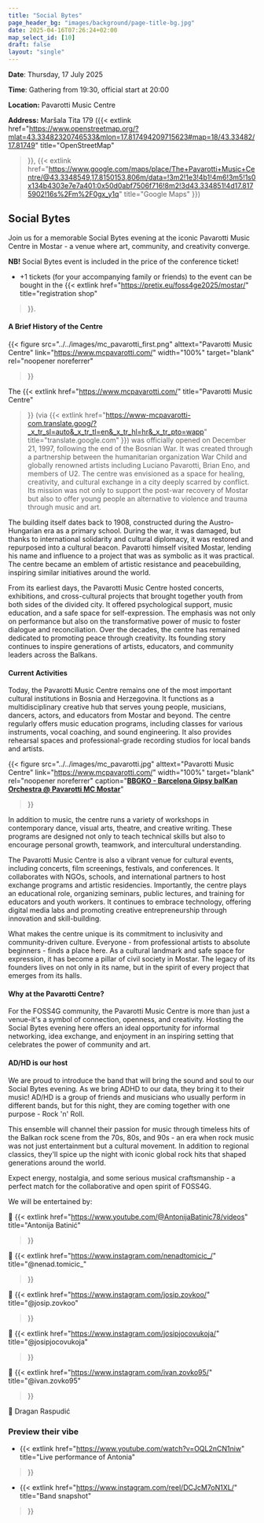 ```yaml
---
title: "Social Bytes"
page_header_bg: "images/background/page-title-bg.jpg"
date: 2025-04-16T07:26:24+02:00
map_select_id: [10]
draft: false
layout: "single"
---
```


**Date**: Thursday, 17 July 2025

**Time**: Gathering from 19:30, official start at 20:00

**Location:** Pavarotti Music Centre

**Address:** Maršala Tita 179 ({{< extlink
    href="https://www.openstreetmap.org/?mlat=43.33482320746533&mlon=17.817494209715623#map=18/43.33482/17.81749"
    title="OpenStreetMap"
>}},
{{< extlink
    href="https://www.google.com/maps/place/The+Pavarotti+Music+Centre/@43.3348549,17.8150153,806m/data=!3m2!1e3!4b1!4m6!3m5!1s0x134b4303e7e7a401:0x50d0abf7506f716!8m2!3d43.334851!4d17.8175902!16s%2Fm%2F0gx_y1q"
    title="Google Maps"
>}})

## Social Bytes
Join us for a memorable Social Bytes evening at the iconic Pavarotti Music Centre
in Mostar - a venue where art, community, and creativity converge.

**NB!** Social Bytes event is included in the price of the conference
ticket!
- +1 tickets (for your accompanying family or friends) to the event can be
bought in the {{< extlink
    href="https://pretix.eu/foss4ge2025/mostar/"
    title="registration shop"
>}}.

#### A Brief History of the Centre

{{< figure
    src="../../images/mc_pavarotti_first.png"
    alttext="Pavarotti Music Centre"
    link="https://www.mcpavarotti.com/"
    width="100%"
    target="blank"
    rel="noopener noreferrer"
>}}

The
{{< extlink
    href="https://www.mcpavarotti.com/"
    title="Pavarotti Music Centre"
>}} (via
{{< extlink
    href="https://www-mcpavarotti-com.translate.goog/?_x_tr_sl=auto&_x_tr_tl=en&_x_tr_hl=hr&_x_tr_pto=wapp"
    title="translate.google.com"
>}}) was officially opened on December 21, 1997, following
the end of the Bosnian War. It was created through a partnership between the
humanitarian organization War Child and globally renowned artists including
Luciano Pavarotti, Brian Eno, and members of U2. The centre was envisioned as
a space for healing, creativity, and cultural exchange in a city deeply
scarred by conflict. Its mission was not only to support the post-war recovery
of Mostar but also to offer young people an alternative to violence and trauma
through music and art.

The building itself dates back to 1908, constructed during the Austro-Hungarian
era as a primary school. During the war, it was damaged, but thanks to
international solidarity and cultural diplomacy, it was restored and repurposed
into a cultural beacon. Pavarotti himself visited Mostar, lending his name and
influence to a project that was as symbolic as it was practical. The centre
became an emblem of artistic resistance and peacebuilding, inspiring similar
initiatives around the world.

From its earliest days, the Pavarotti Music Centre hosted concerts, exhibitions,
and cross-cultural projects that brought together youth from both sides of the
divided city. It offered psychological support, music education, and a safe
space for self-expression. The emphasis was not only on performance but also on
the transformative power of music to foster dialogue and reconciliation. Over
the decades, the centre has remained dedicated to promoting peace through
creativity. Its founding story continues to inspire generations of artists,
educators, and community leaders across the Balkans.

#### Current Activities

Today, the Pavarotti Music Centre remains one of the most important cultural
institutions in Bosnia and Herzegovina. It functions as a multidisciplinary
creative hub that serves young people, musicians, dancers, actors, and
educators from Mostar and beyond. The centre regularly offers music education
programs, including classes for various instruments, vocal coaching, and sound
engineering. It also provides rehearsal spaces and professional-grade recording
studios for local bands and artists.

{{< figure
    src="../../images/mc_pavarotti.jpg"
    alttext="Pavarotti Music Centre"
    link="https://www.mcpavarotti.com/"
    width="100%"
    target="blank"
    rel="noopener noreferrer"
    caption="[**BBGKO - Barcelona Gipsy balKan Orchestra @ Pavarotti MC Mostar**](https://www.facebook.com/mcpavarotti/)"
>}}

In addition to music, the centre runs a variety of workshops in contemporary
dance, visual arts, theatre, and creative writing. These programs are designed
not only to teach technical skills but also to encourage personal growth,
teamwork, and intercultural understanding.

The Pavarotti Music Centre is also a vibrant venue for cultural events,
including concerts, film screenings, festivals, and conferences. It
collaborates with NGOs, schools, and international partners to host exchange
programs and artistic residencies. Importantly, the centre plays an educational
role, organizing seminars, public lectures, and training for educators and
youth workers. It continues to embrace technology, offering digital media labs
and promoting creative entrepreneurship through innovation and skill-building.

What makes the centre unique is its commitment to inclusivity and
community-driven culture. Everyone - from professional artists to absolute
beginners - finds a place here. As a cultural landmark and safe space for
expression, it has become a pillar of civil society in Mostar. The legacy of
its founders lives on not only in its name, but in the spirit of every project
that emerges from its halls.


#### Why at the Pavarotti Centre?

For the FOSS4G community, the Pavarotti Music Centre is more than just a
venue-it's a symbol of connection, openness, and creativity. Hosting the
Social Bytes evening here offers an ideal opportunity for informal networking,
idea exchange, and enjoyment in an inspiring setting that celebrates the power
of community and art.

#### AD/HD is our host

We are proud to introduce the band that will bring the sound and soul to our
Social Bytes evening. As we bring ADHD to our data, they bring it to their
music! AD/HD is a group of friends and musicians who usually perform in
different bands, but for this night, they are coming together with one
purpose - Rock 'n' Roll.

This ensemble will channel their passion for music through timeless hits of the
Balkan rock scene from the 70s, 80s, and 90s - an era when rock music was not
just entertainment but a cultural movement. In addition to regional classics,
they'll spice up the night with iconic global rock hits that shaped
generations around the world.

Expect energy, nostalgia, and some serious musical craftsmanship - a perfect
match for the collaborative and open spirit of FOSS4G.

We will be entertained by:

🎤 {{< extlink
    href="https://www.youtube.com/@AntonijaBatinic78/videos"
    title="Antonija Batinić"
>}}

🎸 {{< extlink
    href="https://www.instagram.com/nenadtomicic_/"
    title="@nenad.tomicic_"
>}}

🎸 {{< extlink
    href="https://www.instagram.com/josip.zovkoo/"
    title="@josip.zovkoo"
>}}

🎸 {{< extlink
    href="https://www.instagram.com/josipjocovukoja/"
    title="@josipjocovukoja"
>}}

🎹 {{< extlink
    href="https://www.instagram.com/ivan.zovko95/"
    title="@ivan.zovko95"
>}}

🥁 Dragan Raspudić

### Preview their vibe

- {{< extlink
    href="https://www.youtube.com/watch?v=OQL2nCN1niw"
    title="Live performance of Antonia"
>}}
- {{< extlink
    href="https://www.instagram.com/reel/DCJcM7oN1XL/"
    title="Band snapshot"
>}}
